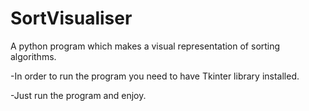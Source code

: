 # SortVisualiser
A python program which makes a visual representation of sorting algorithms.

-In order to run the program you need to have Tkinter library installed.

-Just run the program and enjoy.
